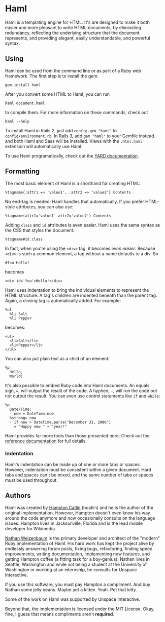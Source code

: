 # Haml

Haml is a templating engine for HTML.
It's are designed to make it both easier and more pleasant
to write HTML documents,
by eliminating redundancy,
reflecting the underlying structure that the document represents,
and providing elegant, easily understandable, and powerful syntax.

## Using

Haml can be used from the command line
or as part of a Ruby web framework.
The first step is to install the gem:

    gem install haml

After you convert some HTML to Haml, you can run

    haml document.haml

to compile them.
For more information on these commands, check out

    haml --help

To install Haml in Rails 2,
just add `config.gem "haml"` to `config/environment.rb`.
In Rails 3, add `gem "haml"` to your Gemfile instead.
and both Haml and Sass will be installed.
Views with the `.html.haml` extension will automatically use Haml.

To use Haml programatically,
check out the [YARD documentation](http://haml-lang.com/docs/yardoc/).

## Formatting

The most basic element of Haml
is a shorthand for creating HTML:

    %tagname{:attr1 => 'value1', :attr2 => 'value2'} Contents

No end-tag is needed; Haml handles that automatically.
If you prefer HTML-style attributes, you can also use:

    %tagname(attr1='value1' attr2='value2') Contents

Adding `class` and `id` attributes is even easier.
Haml uses the same syntax as the CSS that styles the document:

    %tagname#id.class

In fact, when you're using the `<div>` tag,
it becomes _even easier_.
Because `<div>` is such a common element,
a tag without a name defaults to a div. So

    #foo Hello!

becomes

    <div id='foo'>Hello!</div>

Haml uses indentation
to bring the individual elements to represent the HTML structure.
A tag's children are indented beneath than the parent tag.
Again, a closing tag is automatically added.
For example:

    %ul
      %li Salt
      %li Pepper

becomes:

    <ul>
      <li>Salt</li>
      <li>Pepper</li>
    </ul>

You can also put plain text as a child of an element:

    %p
      Hello,
      World!

It's also possible to embed Ruby code into Haml documents.
An equals sign, `=`, will output the result of the code.
A hyphen, `-`, will run the code but not output the result.
You can even use control statements
like `if` and `while`:

    %p
      Date/Time:
      - now = DateTime.now
      %strong= now
      - if now > DateTime.parse("December 31, 2006")
        = "Happy new " + "year!"

Haml provides far more tools than those presented here.
Check out the [reference documentation](http://beta.haml-lang.com/docs/yardoc/file.HAML_REFERENCE.html)
for full details.

### Indentation

Haml's indentation can be made up of one or more tabs or spaces.
However, indentation must be consistent within a given document.
Hard tabs and spaces can't be mixed,
and the same number of tabs or spaces must be used throughout.

## Authors

Haml was created by [Hampton Catlin](http://hamptoncatlin.com)
(hcatlin) and he is the author of the original implementation. However, Hampton
doesn't even know his way around the code anymore and now occasionally consults
on the language issues.  Hampton lives in Jacksonville, Florida and is the lead
mobile developer for Wikimedia.

[Nathan Weizenbaum](http://nex-3.com) is the primary developer and architect of
the "modern" Ruby implementation of Haml. His hard work has kept the project
alive by endlessly answering forum posts, fixing bugs, refactoring, finding
speed improvements, writing documentation, implementing new features, and
getting Hampton coffee (a fitting task for a boy-genius). Nathan lives in
Seattle, Washington and while not being a student at the University of
Washington or working at an internship, he consults for Unspace Interactive.

If you use this software, you must pay Hampton a compliment. And
buy Nathan some jelly beans. Maybe pet a kitten. Yeah. Pet that kitty.

Some of the work on Haml was supported by Unspace Interactive.

Beyond that, the implementation is licensed under the MIT License.
Okay, fine, I guess that means compliments aren't __required__.
